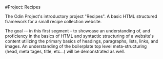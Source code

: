 #Project: Recipes

The Odin Project's introductory project "Recipes". A basic HTML structured framework for a small recipe collection website.

The goal -- in this first segment - to showcase an understanding of, and proficiency in the basics of HTML and syntactic structuring of a website's content utilizing the primary basics of headings, paragraphs, lists, links, and images. An understanding of the boilerplate top level meta-structuring (head, meta tages, title, etc...) will be demonstrated as well.  